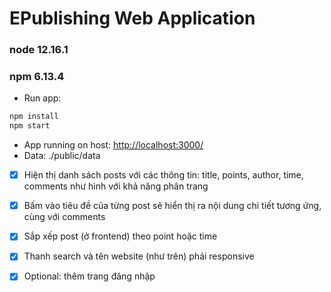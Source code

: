 # EPublishing Web Application

### node 12.16.1
### npm 6.13.4

- Run app:
```sh
npm install
npm start
```
- App running on host: [http://localhost:3000/](http://localhost:3000/)
- Data: ./public/data


- [x] Hiện thị danh sách posts với các thông tin: title, points, author, time, comments như hình với khả năng phân trang
- [x] Bấm vào tiêu đề của từng post sẽ hiển thị ra nội dung chi tiết tương ứng, cùng với comments
- [x] Sắp xếp post (ở frontend) theo point hoặc time
- [x] Thanh search và tên website (như trên) phải responsive
- [x] Optional: thêm trang đăng nhập

